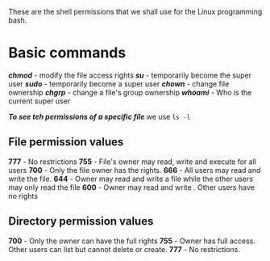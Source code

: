 These are the shell permissions that we shall use for the Linux programming bash.

# Basic commands
***chmod***  - modify the file access rights
***su***     - temporarily become the super user
***sudo***   - temporarily become a super user
***chown***  - change file ownership
***chgrp***  - change a file's group ownership
***whoami*** - Who is the current super user

***To see teh permissions of a specific file***
we use `ls -l`

## File permission values
**777** - No restrictions
**755** - File's owner may read, write and execute for all users
**700** - Only the file owner has the rights.
**666** - All users may read and write the file.
**644** - Owner may read and write a file while the other users may only read the file
**600** - Owner may read and write . Other users have no rights

## Directory permission values
**700** - Only the owner can have the full rights
**755** - Owner has full access. Other users can list  but cannot delete or create.
**777** - No restrictions.

